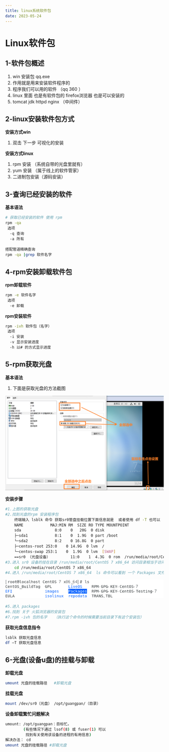 ```yaml
---
title: linux系统软件包
date: 2023-05-24
---
```

<Boxx/>

# Linux软件包

## 1-软件包概述

1. win  安装包  qq.exe 
2. 作用就是用来安装软件程序的
3. 程序我们可以用的软件 （qq  360 ）
4. linux 里面 也是有软件包的  firefox浏览器  也是可以安装的
5. tomcat  jdk  httpd   nginx  （中间件）

## 2-linux安装软件包方式

**安装方式win**

1. 双击 下一步 可视化的安装

**安装方式linux**

1. rpm 安装   （系统自带的光盘里就有）
2. yum 安装    （属于线上的软件管家）
3. 二进制包安装（源码安装）

## 3-查询已经安装的软件

**基本语法**

```sh
# 获取已经安装的软件 使用 rpm 
rpm -qa
 选项
  -q 查询
  -a 所有
  
搭配管道精确查询
rpm -qa |grep 软件名字
```

## 4-rpm安装卸载软件包

**rpm卸载软件**

```sh
rpm -e 软件名字
 选项
  -e 卸载
```

**rpm安装软件**

```sh
rpm -ivh 软件包（名字）
 选项
  -i 安装
  -v 显示安装进度
  -h 以# 的方式显示进度
```

## 5-rpm获取光盘

**基本语法**

1. 下面是获取光盘的方法截图

![1714117489289](/assets/1714117489289.png)

**安装步骤**

```sh
#1.上图的获取光盘
#2.找到光盘的rpm 安装程序包  
	终端输入 lsblk 命令 获取sr0管盘挂载位置下面信息就是	 或者使用 df -T 也可以
	NAME            MAJ:MIN RM  SIZE RO TYPE MOUNTPOINT
	sda               8:0    0   20G  0 disk 
	├─sda1            8:1    0  1.9G  0 part /boot
	└─sda2            8:2    0 16.8G  0 part 
  	├─centos-root 253:0    0 14.9G  0 lvm  /
  	└─centos-swap 253:1    0  1.9G  0 lvm  [SWAP]
	==sr0 （光盘设备）         11:0    1  4.3G  0 rom  /run/media/root/CentOS 7 x86_64 ==
#3.进入 sr0 设备的挂在目录 /run/media/root/CentOS 7 x86_64 访问目录相当于访问 光盘
	cd /run/media/root/CentOS 7 x86_64 
#4.进入 /run/media/root/CentOS 7 x86_64  ls 命令可以看到 一个 Packages 文件夹这个文件夹里面就是存放 安装包的位置

```

![1714117856982](/assets/1714117856982.png)

```sh
#5.进入 packages  
#6.找到 关于 火狐浏览器的安装包
#7.rpm -ivh 包的名字   （执行这个命令的时候需要当前目录下有这个安装包）
```

**获取光盘信息指令**

```sh
lsblk 获取光盘信息
df —T 获取光盘信息
```

## 6-光盘(设备u盘)的挂载与卸载

**卸载光盘**

```sh
umount 光盘的挂载路径   #卸载光盘
```

**挂载光盘**

```sh
mount /dev/sr0（光盘） /opt/guangpan/（目录）
```

**设备卸载繁忙问题解决**

```sh
umount: /opt/guangpan：目标忙。
        (有些情况下通过 lsof(8) 或 fuser(1) 可以
         找到有关使用该设备的进程的有用信息)
解决办法： cd 
umount 光盘的挂载路径 #卸载光盘
```
